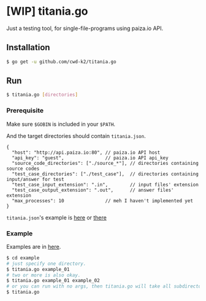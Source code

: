 # [WIP] titania.go

Just a testing tool, for single-file-programs using paiza.io API.

## Installation

```sh
$ go get -u github.com/cwd-k2/titania.go
```

## Run

```sh
$ titania.go [directories]
```

### Prerequisite

Make sure `$GOBIN` is included in your `$PATH`.

And the target directories should contain `titania.json`.

```
{
  "host": "http://api.paiza.io:80", // paiza.io API host
  "api_key": "guest",               // paiza.io API api_key
  "source_code_directories": ["./source_*"], // directories containing source codes
  "test_case_directories": ["./test_case"],  // directories containing input/answer for test
  "test_case_input_extension": ".in",        // input files' extension
  "test_case_output_extension": ".out",      // answer files' extension
  "max_processes": 10               // meh I haven't implemented yet
}
```

`titania.json`'s example is [here](./example/example_01/titania.json) or [there](./example/example_02/titania.json)

### Example

Examples are in [here](./example).

```sh
$ cd example
# just specify one directory.
$ titania.go example_01
# two or more is also okay.
$ titania.go example_01 example_02
# or you can run with no args, then titania.go will take all subdirectories as targets.
$ titania.go
```
